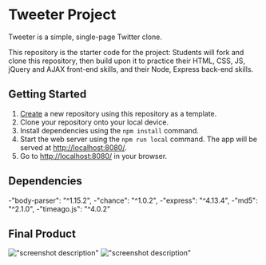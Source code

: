 # Tweeter Project

Tweeter is a simple, single-page Twitter clone.

This repository is the starter code for the project: Students will fork and clone this repository, then build upon it to practice their HTML, CSS, JS, jQuery and AJAX front-end skills, and their Node, Express back-end skills.

## Getting Started

1. [Create](https://docs.github.com/en/repositories/creating-and-managing-repositories/creating-a-repository-from-a-template) a new repository using this repository as a template.
2. Clone your repository onto your local device.
3. Install dependencies using the `npm install` command.
3. Start the web server using the `npm run local` command. The app will be served at <http://localhost:8080/>.
4. Go to <http://localhost:8080/> in your browser.

## Dependencies

-"body-parser": "^1.15.2",
-"chance": "^1.0.2",
-"express": "^4.13.4",
-"md5": "^2.1.0",
-"timeago.js": "^4.0.2"

## Final Product

!["screenshot description"]()
!["screenshot description"]()

